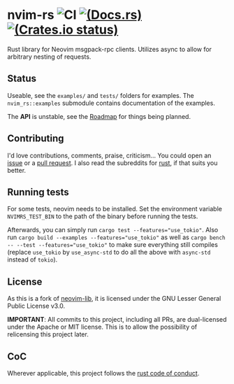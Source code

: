 # nvim-rs ![CI](https://github.com/KillTheMule/nvim-rs/actions/workflows/ci.yml/badge.svg)  [![(Docs.rs)](https://docs.rs/nvim-rs/badge.svg)](https://docs.rs/nvim-rs/) [![(Crates.io status)](https://img.shields.io/crates/v/nvim-rs.svg)](https://crates.io/crates/nvim-rs)
Rust library for Neovim msgpack-rpc clients. Utilizes async to allow for arbitrary nesting of requests.

## Status

Useable, see the `examples/` and `tests/` folders for examples. The `nvim_rs::examples` submodule contains documentation of the examples.

The **API** is unstable, see the [Roadmap](https://github.com/KillTheMule/nvim-rs/issues/1) for things being planned.

## Contributing

I'd love contributions, comments, praise, criticism... You could open an [issue](https://github.com/KillTheMule/nvim-rs/issues) or a [pull request](https://github.com/KillTheMule/nvim-rs/pulls). I also read the subreddits for [rust](https://www.reddit.com/r/rust/), if that suits you better.

## Running tests

For some tests, neovim needs to be installed. Set the environment variable `NVIMRS_TEST_BIN` to
the path of the binary before running the tests.

Afterwards, you can simply run `cargo test --features="use_tokio"`.
Also run `cargo build --examples --features="use_tokio"` as well as `cargo
bench -- --test --features="use_tokio"` to make sure everything still compiles
(replace `use_tokio` by `use_async-std` to do all the above with `async-std`
instead of `tokio`). 

## License

As this is a fork of [neovim-lib](https://github.com/daa84/neovim-lib), it is licensed under the GNU Lesser General Public License v3.0.

**IMPORTANT**: All commits to this project, including all PRs, are
dual-licensed under the Apache or MIT license. This is to allow the possibility
of relicensing this project later.

## CoC

Wherever applicable, this project follows the [rust code of
conduct](https://www.rust-lang.org/en-US/conduct.html).
